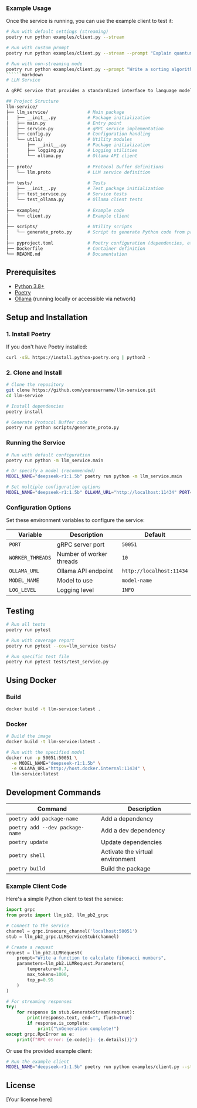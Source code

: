 ### Example Usage

Once the service is running, you can use the example client to test it:

```bash
# Run with default settings (streaming)
poetry run python examples/client.py --stream

# Run with custom prompt
poetry run python examples/client.py --stream --prompt "Explain quantum computing in simple terms"

# Run with non-streaming mode
poetry run python examples/client.py --prompt "Write a sorting algorithm in Python"
``````markdown
# LLM Service

A gRPC service that provides a standardized interface to language models running on Ollama.

## Project Structure
llm-service/
├── llm_service/               # Main package
│   ├── __init__.py            # Package initialization
│   ├── main.py                # Entry point
│   ├── service.py             # gRPC service implementation
│   ├── config.py              # Configuration handling
│   └── utils/                 # Utility modules
│       ├── __init__.py        # Package initialization
│       ├── logging.py         # Logging utilities
│       └── ollama.py          # Ollama API client
│
├── proto/                     # Protocol Buffer definitions
│   └── llm.proto              # LLM service definition
│
├── tests/                     # Tests
│   ├── __init__.py            # Test package initialization
│   ├── test_service.py        # Service tests
│   └── test_ollama.py         # Ollama client tests
│
├── examples/                  # Example code
│   └── client.py              # Example client
│
├── scripts/                   # Utility scripts
│   └── generate_proto.py      # Script to generate Python code from proto
│
├── pyproject.toml             # Poetry configuration (dependencies, etc.)
├── Dockerfile                 # Container definition
└── README.md                  # Documentation
```

## Prerequisites

- [Python 3.8+](https://www.python.org/downloads/)
- [Poetry](https://python-poetry.org/docs/#installation)
- [Ollama](https://ollama.ai/download) (running locally or accessible via network)

## Setup and Installation

### 1. Install Poetry

If you don't have Poetry installed:

```bash
curl -sSL https://install.python-poetry.org | python3 -
```

### 2. Clone and Install

```bash
# Clone the repository
git clone https://github.com/yourusername/llm-service.git
cd llm-service

# Install dependencies
poetry install

# Generate Protocol Buffer code
poetry run python scripts/generate_proto.py
```
### Running the Service

```bash
# Run with default configuration
poetry run python -m llm_service.main

# Or specify a model (recommended)
MODEL_NAME="deepseek-r1:1.5b" poetry run python -m llm_service.main

# Set multiple configuration options
MODEL_NAME="deepseek-r1:1.5b" OLLAMA_URL="http://localhost:11434" PORT=50051 poetry run python -m llm_service.main
```

### Configuration Options

Set these environment variables to configure the service:

| Variable | Description | Default |
|----------|-------------|---------|
| `PORT` | gRPC server port | `50051` |
| `WORKER_THREADS` | Number of worker threads | `10` |
| `OLLAMA_URL` | Ollama API endpoint | `http://localhost:11434` |
| `MODEL_NAME` | Model to use | `model-name` |
| `LOG_LEVEL` | Logging level | `INFO` |

## Testing

```bash
# Run all tests
poetry run pytest

# Run with coverage report
poetry run pytest --cov=llm_service tests/

# Run specific test file
poetry run pytest tests/test_service.py
```

## Using Docker

### Build

```bash
docker build -t llm-service:latest .
```

### Docker

```bash
# Build the image
docker build -t llm-service:latest .

# Run with the specified model
docker run -p 50051:50051 \
  -e MODEL_NAME="deepseek-r1:1.5b" \
  -e OLLAMA_URL="http://host.docker.internal:11434" \
  llm-service:latest
```

## Development Commands

| Command | Description |
|---------|-------------|
| `poetry add package-name` | Add a dependency |
| `poetry add --dev package-name` | Add a dev dependency |
| `poetry update` | Update dependencies |
| `poetry shell` | Activate the virtual environment |
| `poetry build` | Build the package |

### Example Client Code

Here's a simple Python client to test the service:

```python
import grpc
from proto import llm_pb2, llm_pb2_grpc

# Connect to the service
channel = grpc.insecure_channel('localhost:50051')
stub = llm_pb2_grpc.LLMServiceStub(channel)

# Create a request
request = llm_pb2.LLMRequest(
    prompt="Write a function to calculate fibonacci numbers",
    parameters=llm_pb2.LLMRequest.Parameters(
        temperature=0.7,
        max_tokens=1000,
        top_p=0.95
    )
)

# For streaming responses
try:
    for response in stub.GenerateStream(request):
        print(response.text, end="", flush=True)
        if response.is_complete:
            print("\nGeneration complete!")
except grpc.RpcError as e:
    print(f"RPC error: {e.code()}: {e.details()}")
```

Or use the provided example client:

```bash
# Run the example client
MODEL_NAME="deepseek-r1:1.5b" poetry run python examples/client.py --stream
```

## License

[Your license here]
```